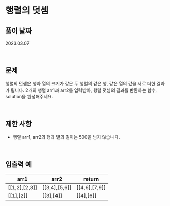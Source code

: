 # 행렬의 덧셈

## 풀이 날짜
2023.03.07

<br />

## 문제
행렬의 덧셈은 행과 열의 크기가 같은 두 행렬의 같은 행, 같은 열의 값을 서로 더한 결과가 됩니다. 2개의 행렬 arr1과 arr2를 입력받아, 행렬 덧셈의 결과를 반환하는 함수, solution을 완성해주세요.


<br />

## 제한 사항
- 행렬 arr1, arr2의 행과 열의 길이는 500을 넘지 않습니다.



<br />

## 입출력 예
| arr1 | arr2 | return |
| --- | --- | --- |
| [[1,2],[2,3]] |	[[3,4],[5,6]] |	[[4,6],[7,9]] |
| [[1],[2]] |	[[3],[4]] |	[[4],[6]]